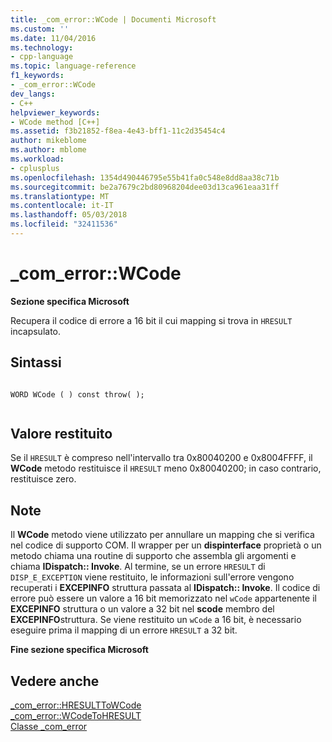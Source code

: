 ```yaml
---
title: _com_error::WCode | Documenti Microsoft
ms.custom: ''
ms.date: 11/04/2016
ms.technology:
- cpp-language
ms.topic: language-reference
f1_keywords:
- _com_error::WCode
dev_langs:
- C++
helpviewer_keywords:
- WCode method [C++]
ms.assetid: f3b21852-f8ea-4e43-bff1-11c2d35454c4
author: mikeblome
ms.author: mblome
ms.workload:
- cplusplus
ms.openlocfilehash: 1354d490446795e55b41fa0c548e8dd8aa38c71b
ms.sourcegitcommit: be2a7679c2bd80968204dee03d13ca961eaa31ff
ms.translationtype: MT
ms.contentlocale: it-IT
ms.lasthandoff: 05/03/2018
ms.locfileid: "32411536"
---
```

# <a name="comerrorwcode"></a>_com_error::WCode
**Sezione specifica Microsoft**  
  
 Recupera il codice di errore a 16 bit il cui mapping si trova in `HRESULT` incapsulato.  
  
## <a name="syntax"></a>Sintassi  
  
```  
  
WORD WCode ( ) const throw( );  
  
```  
  
## <a name="return-value"></a>Valore restituito  
 Se il `HRESULT` è compreso nell'intervallo tra 0x80040200 e 0x8004FFFF, il **WCode** metodo restituisce il `HRESULT` meno 0x80040200; in caso contrario, restituisce zero.  
  
## <a name="remarks"></a>Note  
 Il **WCode** metodo viene utilizzato per annullare un mapping che si verifica nel codice di supporto COM. Il wrapper per un **dispinterface** proprietà o un metodo chiama una routine di supporto che assembla gli argomenti e chiama **IDispatch:: Invoke**. Al termine, se un errore `HRESULT` di `DISP_E_EXCEPTION` viene restituito, le informazioni sull'errore vengono recuperati i **EXCEPINFO** struttura passata al **IDispatch:: Invoke**. Il codice di errore può essere un valore a 16 bit memorizzato nel `wCode` appartenente il **EXCEPINFO** struttura o un valore a 32 bit nel **scode** membro del **EXCEPINFO**struttura. Se viene restituito un `wCode` a 16 bit, è necessario eseguire prima il mapping di un errore `HRESULT` a 32 bit.  
  
 **Fine sezione specifica Microsoft**  
  
## <a name="see-also"></a>Vedere anche  
 [_com_error::HRESULTToWCode](../cpp/com-error-hresulttowcode.md)   
 [_com_error::WCodeToHRESULT](../cpp/com-error-wcodetohresult.md)   
 [Classe _com_error](../cpp/com-error-class.md)